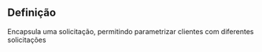 ## Definição

Encapsula uma solicitação, permitindo parametrizar clientes com diferentes solicitações